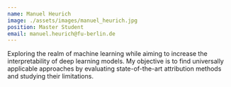 ```yaml
---
name: Manuel Heurich
image: ./assets/images/manuel_heurich.jpg
position: Master Student
email: manuel.heurich@fu-berlin.de
---
```


Exploring the realm of machine learning while aiming to increase the interpretability of deep learning models. My objective is to find universally applicable approaches by evaluating state-of-the-art attribution methods and studying their limitations.

